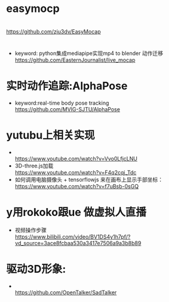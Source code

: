 # easymocp
<br/>https://github.com/zju3dv/EasyMocap


# 
- keyword:
    python集成mediapipe实现mp4 to blender 动作迁移<br/>https://github.com/EasternJournalist/live_mocap
# 实时动作追踪:AlphaPose
- keyword:real-time body pose tracking
<br/>https://github.com/MVIG-SJTU/AlphaPose


# yutubu上相关实现
- <br/>https://www.youtube.com/watch?v=Vvo0LfjcLNU
- 3D-three.js加载 <br/>https://www.youtube.com/watch?v=F4q2cqj_Tdc
- 如何调用电脑摄像头 + tensorflowjs 来在画布上显示手部坐标：<br/>https://www.youtube.com/watch?v=f7uBsb-0sGQ


# y用rokoko跟ue 做虚拟人直播
- 视频操作步骤<br/>https://www.bilibili.com/video/BV1DS4y1h7pf/?vd_source=3ace8fcbaa530a3417e7506a9a3b8b89
# 驱动3D形象:
- <br/> https://github.com/OpenTalker/SadTalker

